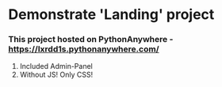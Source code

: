 # Demonstrate 'Landing' project
### This project hosted on PythonAnywhere - https://lxrdd1s.pythonanywhere.com/

1. Included Admin-Panel
2. Without JS! Only CSS!
